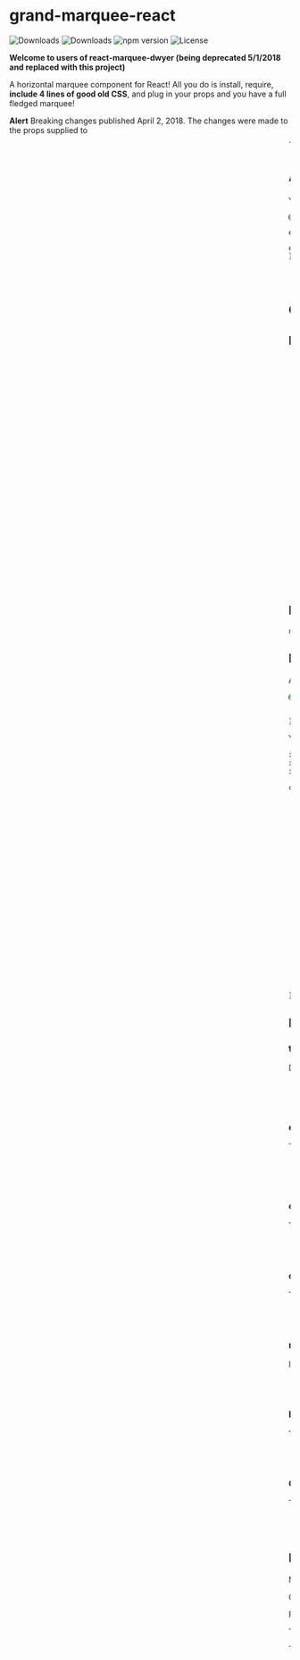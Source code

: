 
# grand-marquee-react
![Downloads](https://img.shields.io/npm/dm/grand-marquee-react.svg)
![Downloads](https://img.shields.io/npm/dt/grand-marquee-react.svg)
![npm version](https://img.shields.io/npm/v/grand-marquee-react.svg)
![License](https://img.shields.io/npm/l/grand-marquee-react.svg)

**Welcome to users of react-marquee-dwyer (being deprecated 5/1/2018 and replaced with this project)**

A horizontal marquee component for React! All you do is install, require, **include 4 lines of good old CSS**, and plug in your props and you have a full fledged marquee!

**Alert** Breaking changes published April 2, 2018. The changes were made to the props supplied to <Marquee>. The props are now semantically named and all have an equivalent state inside the marquee component. See the code example below to see the props.

# Alert
You must add these lines to your CSS or the marquee will NOT work:
```shell
@keyframes marquee {
    0%   { transform: translate(0, 0); animation-timing-function: ease-in;}
    100% { transform: translate(-100%, 0); animation-timing-function: ease-out;}
}
```


- Live Example: http://brash-request.surge.sh/
- Example Repo: https://github.com/DanielDwyerPersonal/grand-marquee-react/tree/master/public

## Getting Started

## Install manually:
1. Go to github [https://www.github.com]
2. Copy the ~/src/index.js file into your React codebase (name in marquee.js), treat it as a stand alone component
3. Add the required 4 lines of CSS
4. Where you want the marquee, import the marquee code:
```import Marquee from './marquee'```
5. You now have access to the Marquee. In your render paste:
``` js
		<Marquee
          totalDisplays={10}
          display1={'a'}
          display2={'b'}
          display3={'c'}
          display4={'d'}
          display5={'e'}
          display6={'f'}
          display7={'g'}
          display8={'h'}
          display9={'i'}
          display10={'j'}
          changeTime={250}
          crossTime={12000}
          randomDisplayChange={true}
          htmlTag={'h1'}
          color={'purple'}
        />
 ```
6. Done!


## Install it via npm:

```shell
npm i grand-marquee-react
```


## Example

App.css (or any css file associated with your react component below) :
```css
@keyframes marquee {
    0%   { transform: translate(0, 0); animation-timing-function: ease-in;}
    100% { transform: translate(-100%, 0); animation-timing-function: ease-out;}
}
```

Your react component where you want a marquee:
```html
import React, { Component } from 'react';
import Marquee from 'grand-marquee-react';
import './App.css';

class App extends Component {
  render() {
    return (
      <div className="App">
        <Marquee
          totalDisplays={10}
          display1={'a'}
          display2={'b'}
          display3={'c'}
          display4={'d'}
          display5={'e'}
          display6={'f'}
          display7={'g'}
          display8={'h'}
          display9={'i'}
          display10={'j'}
          changeTime={250}
          crossTime={12000}
          randomDisplayChange={true}
          htmlTag={'h1'}
          color={'purple'}
        />
      </div>
    );
  }
}
```

## Props

### totalDisplays
Dictates how many marquee display options. If only one string/integer to display, then totalDisplays={1}.

- Type: Integer
- Required
- Default: 1

### display1 ... display10
The string or integer you want to display as part of the marquee. The displays will be alternately displayed based on the randomDisplayChange flag (either in order or randomly).

- Type: String or Integer
- Minimum Requirements: set the value for display1
- Default: display1={'marquee'}

### changeTime
The time in milliseconds that it takes for the sting being displayed in the marquee to rotate to the next string/integer. If this time is equal to TimeToCross the marquee will display one unique string per one pass of the screen.

- Type: Number in milliseconds
- Default: 1000

### crossTime
The time in milliseconds that it takes the text to go from the right side of the screen to the left side of the screen.

- Type: Number in milliseconds
- Default: 10000

### randomDisplayChange
If set to true, the strings you provided for the marquee will be randomly rotated and displayed. If set to false, the strings will appear in order display1, display2, ... .

- Type: Boolean
- Default: false

### htmlTag
The html tag that will be used to display the string or integers entered into display1, display2, ... . You can only use html tags that can print html (i.e. 'h1', 'h6', 'p', and NOT 'image' or 'body')

- Type: String
- Default: 'h3'

### Color
The color of the text displayed in the marquee.

- Type: CSS Color or hexadecimal color code
- Default: 'purple'

## License

MIT

Copyright 2018 Daniel P. Dwyer

Permission is hereby granted, free of charge, to any person obtaining a copy of this software and associated documentation files (the "Software"), to deal in the Software without restriction, including without limitation the rights to use, copy, modify, merge, publish, distribute, sublicense, and/or sell copies of the Software, and to permit persons to whom the Software is furnished to do so, subject to the following conditions:

The above copyright notice and this permission notice shall be included in all copies or substantial portions of the Software.

THE SOFTWARE IS PROVIDED "AS IS", WITHOUT WARRANTY OF ANY KIND, EXPRESS OR IMPLIED, INCLUDING BUT NOT LIMITED TO THE WARRANTIES OF MERCHANTABILITY, FITNESS FOR A PARTICULAR PURPOSE AND NONINFRINGEMENT. IN NO EVENT SHALL THE AUTHORS OR COPYRIGHT HOLDERS BE LIABLE FOR ANY CLAIM, DAMAGES OR OTHER LIABILITY, WHETHER IN AN ACTION OF CONTRACT, TORT OR OTHERWISE, ARISING FROM, OUT OF OR IN CONNECTION WITH THE SOFTWARE OR THE USE OR OTHER DEALINGS IN THE SOFTWARE.
